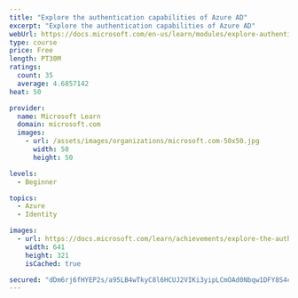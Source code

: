 ```yaml
---
title: "Explore the authentication capabilities of Azure AD"
excerpt: "Explore the authentication capabilities of Azure AD"
webUrl: https://docs.microsoft.com/en-us/learn/modules/explore-authentication-capabilities/
type: course
price: Free
length: PT30M
ratings:
  count: 35
  average: 4.6857142
heat: 50

provider:
  name: Microsoft Learn
  domain: microsoft.com
  images:
    - url: /assets/images/organizations/microsoft.com-50x50.jpg
      width: 50
      height: 50

levels:
  - Beginner

topics:
  - Azure
  - Identity

images:
  - url: https://docs.microsoft.com/learn/achievements/explore-the-authentication-capabilities-of-azure-ad-social.png
    width: 641
    height: 321
    isCached: true

secured: "dDm6rj6fHYEP2s/a95LB4wTkyC8l6HCUJ2VIKi3yipLCmOAd0Nbqw1DFY8S4ci3bFI0PGBn5U2hwk1M77CcbMphg4RvWUbkMEAjmTGxcniBfFIWD1dw+6yhKJ9ecBB1BmplXkAopo1peT2740sE3iQbi0GF42dKexQGi/MiVNgRIfHghTXjKFzhgllMruyzOpWYVxMVsFvip8whmLPxuVMEIp35WnDEMSprce2zo9iskEXH2IS1A3L41FOI8YRBOFjxXrsjxXQMhRj+/89ybmot5X2qPTVLZ/sQJIwhGZ+0uIcJ3/EMZUth8jXQeXaakzlJIwaO+/VnxANOg+wrNa2BtINsyR8NBAdiKY/BzZmPfunc0Fc46ihugV1tmTHRkegdORHRdiOj/oAuWYCI5NFr7h1TRq7BeeXN/q+9uhz8=;NRyc3FvwmgQi9w9/2fRMyQ=="
---
```



